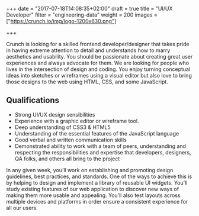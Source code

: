 +++
date = "2017-07-18T14:08:35+02:00"
draft = true
title = "UI/UX Developer"
filter = "engineering-data"
weight = 200
images = ["https://crunch.io/img/logo-1200x630.png"]


+++

Crunch is looking for a skilled frontend developer/designer that takes pride in having extreme attention to detail and understands how to marry aesthetics and usability. You should be passionate about creating great user experiences and always advocate for them. We are looking for people who lives in the intersection of design and coding. You enjoy turning conceptual ideas into sketches or wireframes using a visual editor but also love to bring those designs to the web using HTML, CSS, and some JavaScript.

## Qualifications

* Strong UI/UX design sensibilities
* Experience with a graphic editor or wireframe tool.
* Deep understanding of CSS3 & HTML5
* Understanding of the essential features of the JavaScript language
* Good verbal and written communication skills
* Demonstrated ability to work with a team of peers, understanding and respecting the responsibilities and expertise that developers, designers, QA folks, and others all bring to the project

In any given week, you’ll work on establishing and promoting design guidelines, best practices, and standards. One of the ways to achieve this is by helping to design and implement a library of reusable UI widgets. You'll study existing features of our web application to discover new ways of making them more usable and appealing. You’ll also test layouts across multiple devices and platforms in order ensure a consistent experience for all our users.
